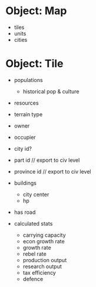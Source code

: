 # Object: Map
  - tiles
  - units
  - cities

# Object: Tile
- populations
  - historical pop & culture
- resources
- terrain type
- owner
- occupier
- city id?
- part id // export to civ level
- province id // export to civ level
- buildings
  - city center
  - hp
- has road

- calculated stats
  - carrying capacity
  - econ growth rate
  - growth rate
  - rebel rate
  - production output
  - research output
  - tax efficiency
  - defence